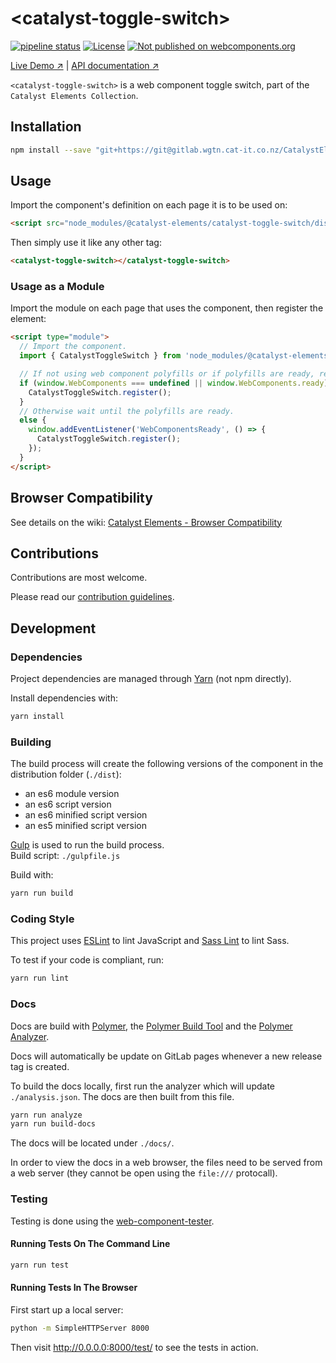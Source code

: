 # &lt;catalyst-toggle-switch&gt;

[![pipeline status](https://gitlab.wgtn.cat-it.co.nz/CatalystElements/catalyst-toggle-switch/badges/master/pipeline.svg)](https://gitlab.wgtn.cat-it.co.nz/CatalystElements/catalyst-toggle-switch/pipelines)
[![License](https://img.shields.io/badge/license-BSD%203--Clause-blue.svg)](LICENSE)
[![Not published on webcomponents.org](https://img.shields.io/badge/webcomponents.org-unpublished-red.svg)](https://gitlab.wgtn.cat-it.co.nz/CatalystElements/catalyst-toggle-switch)

[Live Demo ↗](http://catalystelements.pages.gitlab.wgtn.cat-it.co.nz/CatalystElements/#/elements/catalyst-toggle-switch/demos/es6-component-demo)
|
[API documentation ↗](http://catalystelements.pages.gitlab.wgtn.cat-it.co.nz/CatalystElements/#/elements/catalyst-toggle-switch)

`<catalyst-toggle-switch>` is a web component toggle switch, part of the `Catalyst Elements Collection`.

## Installation

```sh
npm install --save "git+https://git@gitlab.wgtn.cat-it.co.nz/CatalystElements/catalyst-toggle-switch.git"
```

## Usage

Import the component's definition on each page it is to be used on:

```html
<script src="node_modules/@catalyst-elements/catalyst-toggle-switch/dist/catalyst-toggle-switch.js"></script>
```

Then simply use it like any other tag:

```html
<catalyst-toggle-switch></catalyst-toggle-switch>
```

### Usage as a Module

Import the module on each page that uses the component, then register the element:

```html
<script type="module">
  // Import the component.
  import { CatalystToggleSwitch } from 'node_modules/@catalyst-elements/catalyst-toggle-switch/dist/catalyst-toggle-switch.module.js';

  // If not using web component polyfills or if polyfills are ready, register the elements.
  if (window.WebComponents === undefined || window.WebComponents.ready) {
    CatalystToggleSwitch.register();
  }
  // Otherwise wait until the polyfills are ready.
  else {
    window.addEventListener('WebComponentsReady', () => {
      CatalystToggleSwitch.register();
    });
  }
</script>
```

## Browser Compatibility

See details on the wiki: [Catalyst Elements - Browser Compatibility](https://wiki.wgtn.cat-it.co.nz/wiki/Catalyst_Elements#Browser_Compatibility)

## Contributions

Contributions are most welcome.

Please read our [contribution guidelines](./CONTRIBUTING.md).

## Development

### Dependencies

Project dependencies are managed through [Yarn](https://yarnpkg.com/lang/en/docs/install/) (not npm directly).

Install dependencies with:

```sh
yarn install
```

### Building

The build process will create the following versions of the component in the distribution folder (`./dist`):

* an es6 module version
* an es6 script version
* an es6 minified script version
* an es5 minified script version

[Gulp](https://gulpjs.com/) is used to run the build process.  
Build script: `./gulpfile.js`

Build with:

```sh
yarn run build
```

### Coding Style

This project uses [ESLint](http://eslint.org/) to lint JavaScript and [Sass Lint](https://github.com/sasstools/sass-lint) to lint Sass.

To test if your code is compliant, run:

```sh
yarn run lint
```

### Docs

Docs are build with [Polymer](https://www.polymer-project.org/), the [Polymer Build Tool](https://github.com/Polymer/polymer-build) and the [Polymer Analyzer](https://github.com/Polymer/polymer-analyzer).

Docs will automatically be update on GitLab pages whenever a new release tag is created.

To build the docs locally, first run the analyzer which will update `./analysis.json`. The docs are then built from this file.

```sh
yarn run analyze
yarn run build-docs
```

The docs will be located under `./docs/`.

In order to view the docs in a web browser, the files need to be served from a web server (they cannot be open using the `file:///` protocall).

### Testing

Testing is done using the [web-component-tester](https://github.com/Polymer/web-component-tester).

#### Running Tests On The Command Line

```sh
yarn run test
```

#### Running Tests In The Browser

First start up a local server:

```sh
python -m SimpleHTTPServer 8000
```

Then visit http://0.0.0.0:8000/test/ to see the tests in action.
